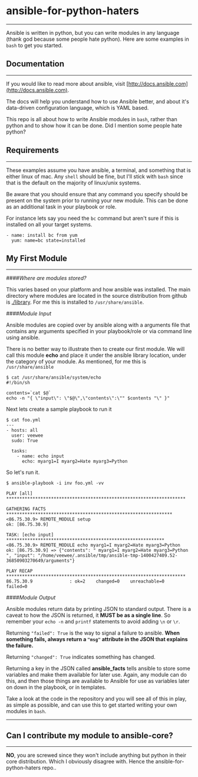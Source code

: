 # ansible-for-python-haters
---
Ansible is written in python, but you can write modules in any language (thank god because some people hate python). Here are some examples in `bash` to get you started. 


## Documentation
---
If you would like to read more about ansible, visit [http://docs.ansible.com](http://docs.ansible.com).

The docs will help you understand how to use Ansible better, and about it's data-driven configuration language, which is YAML based. 

This repo is all about how to write Ansible modules in `bash`, rather than python and to show how it can be done. Did I mention some people hate python?

## Requirements
---
These examples assume you have ansible, a terminal, and something that is either linux of mac. Any `shell` should be fine, but I'll stick with `bash` since that is the default on the majority of linux/unix systems.

Be aware that you should ensure that any command you specify should be present on the system prior to running your new module. This can be done as an additional task in your playbook or role.

For instance lets say you need the `bc` command but aren't sure if this is installed on all your target systems.

```
- name: install bc from yum
  yum: name=bc state=installed
```

## My First Module
---

####*Where are modules stored?* 

This varies based on your platform and how ansible was installed. The main directory where modules are located in the source distribution from github is [./library](https://github.com/ansible/ansible/tree/devel/library). For me this is installed to `/usr/share/ansible`.


####*Module Input*

Ansible modules are copied over by ansible along with a arguments file that contains any arguments specified in your playbook/role or via command line using ansible.

There is no better way to illustrate then to create our first module. We will call this module **echo** and place it under the ansible library location, under the category of your module. As mentioned, for me this is `/usr/share/ansible`

```
$ cat /usr/share/ansible/system/echo 
#!/bin/sh

contents=`cat $@`
echo -n "{ \"input\": \"$@\",\"contents\":\"" $contents "\" }"
```

Next lets create a sample playbook to run it

```
$ cat foo.yml
---
- hosts: all 
  user: veewee
  sudo: True

  tasks:
    - name: echo input
      echo: myarg1=I myarg2=Hate myarg3=Python
```

So let's run it.

```
$ ansible-playbook -i inv foo.yml -vv

PLAY [all] ******************************************************************** 

GATHERING FACTS *************************************************************** 
<86.75.30.9> REMOTE_MODULE setup
ok: [86.75.30.9]

TASK: [echo input] ************************************************************ 
<86.75.30.9> REMOTE_MODULE echo myarg1=I myarg2=Hate myarg3=Python
ok: [86.75.30.9] => {"contents": " myarg1=I myarg2=Hate myarg3=Python ", "input": "/home/veewee/.ansible/tmp/ansible-tmp-1400427409.52-36850903270649/arguments"}

PLAY RECAP ******************************************************************** 
86.75.30.9              : ok=2    changed=0    unreachable=0    failed=0
```


####*Module Output*

Ansible modules return data by printing JSON to standard output. There is a caveat to how the JSON is returned, it **MUST be as a single line**. So remember your `echo -n` and `printf` statements to avoid adding `\n` or `\r`.

Returning `"failed": True` is the way to signal a failure to ansible. **When something fails, always return a `"msg"` attribute in the JSON that explains the failure.**

Returning `"changed": True` indicates something has changed.

Returning a key in the JSON called **ansible_facts** tells ansible to store some variables and make them available for later use. Again, any module can do this, and then those things are available to Ansible for use as variables later on down in the playbook, or in templates.

Take a look at the code in the repository and you will see all of this in play, as simple as possible, and can use this to get started writing your own modules in `bash`.


---
## Can I contribute my module to ansible-core?
---
**NO**, you are screwed since they won't include anything but python in their core distribution. Which I obviously disagree with. Hence the ansible-for-python-haters repo..